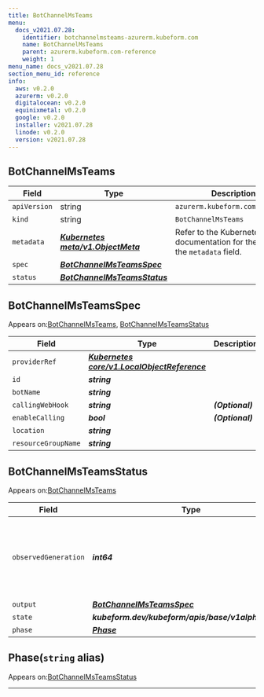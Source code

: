 ```yaml
---
title: BotChannelMsTeams
menu:
  docs_v2021.07.28:
    identifier: botchannelmsteams-azurerm.kubeform.com
    name: BotChannelMsTeams
    parent: azurerm.kubeform.com-reference
    weight: 1
menu_name: docs_v2021.07.28
section_menu_id: reference
info:
  aws: v0.2.0
  azurerm: v0.2.0
  digitalocean: v0.2.0
  equinixmetal: v0.2.0
  google: v0.2.0
  installer: v2021.07.28
  linode: v0.2.0
  version: v2021.07.28
---
```


## BotChannelMsTeams
| Field | Type | Description |
| ------ | ----- | ----------- |
| `apiVersion` | string | `azurerm.kubeform.com/v1alpha1` |
|    `kind` | string | `BotChannelMsTeams` |
| `metadata` | ***[Kubernetes meta/v1.ObjectMeta](https://v1-18.docs.kubernetes.io/docs/reference/generated/kubernetes-api/v1.18/#objectmeta-v1-meta)***|Refer to the Kubernetes API documentation for the fields of the `metadata` field.|
| `spec` | ***[BotChannelMsTeamsSpec](#botchannelmsteamsspec)***||
| `status` | ***[BotChannelMsTeamsStatus](#botchannelmsteamsstatus)***||
## BotChannelMsTeamsSpec

Appears on:[BotChannelMsTeams](#botchannelmsteams), [BotChannelMsTeamsStatus](#botchannelmsteamsstatus)

| Field | Type | Description |
| ------ | ----- | ----------- |
| `providerRef` | ***[Kubernetes core/v1.LocalObjectReference](https://v1-18.docs.kubernetes.io/docs/reference/generated/kubernetes-api/v1.18/#localobjectreference-v1-core)***||
| `id` | ***string***||
| `botName` | ***string***||
| `callingWebHook` | ***string***| ***(Optional)*** |
| `enableCalling` | ***bool***| ***(Optional)*** |
| `location` | ***string***||
| `resourceGroupName` | ***string***||
## BotChannelMsTeamsStatus

Appears on:[BotChannelMsTeams](#botchannelmsteams)

| Field | Type | Description |
| ------ | ----- | ----------- |
| `observedGeneration` | ***int64***| ***(Optional)*** Resource generation, which is updated on mutation by the API Server.|
| `output` | ***[BotChannelMsTeamsSpec](#botchannelmsteamsspec)***| ***(Optional)*** |
| `state` | ***kubeform.dev/kubeform/apis/base/v1alpha1.State***| ***(Optional)*** |
| `phase` | ***[Phase](#phase)***| ***(Optional)*** |
## Phase(`string` alias)

Appears on:[BotChannelMsTeamsStatus](#botchannelmsteamsstatus)

---
